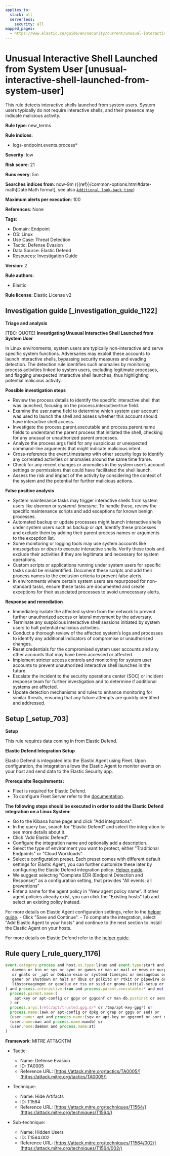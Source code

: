 ```yaml
---
applies_to:
  stack: all
  serverless:
    security: all
mapped_pages:
  - https://www.elastic.co/guide/en/security/current/unusual-interactive-shell-launched-from-system-user.html
---
```


# Unusual Interactive Shell Launched from System User [unusual-interactive-shell-launched-from-system-user]

This rule detects interactive shells launched from system users. System users typically do not require interactive shells, and their presence may indicate malicious activity.

**Rule type**: new_terms

**Rule indices**:

* logs-endpoint.events.process*

**Severity**: low

**Risk score**: 21

**Runs every**: 5m

**Searches indices from**: now-9m ({{ref}}/common-options.html#date-math[Date Math format], see also [`Additional look-back time`](docs-content://solutions/security/detect-and-alert/create-detection-rule.md#rule-schedule))

**Maximum alerts per execution**: 100

**References**: None

**Tags**:

* Domain: Endpoint
* OS: Linux
* Use Case: Threat Detection
* Tactic: Defense Evasion
* Data Source: Elastic Defend
* Resources: Investigation Guide

**Version**: 2

**Rule authors**:

* Elastic

**Rule license**: Elastic License v2

## Investigation guide [_investigation_guide_1122]

**Triage and analysis**

[TBC: QUOTE]
**Investigating Unusual Interactive Shell Launched from System User**

In Linux environments, system users are typically non-interactive and serve specific system functions. Adversaries may exploit these accounts to launch interactive shells, bypassing security measures and evading detection. The detection rule identifies such anomalies by monitoring process activities linked to system users, excluding legitimate processes, and flagging unexpected interactive shell launches, thus highlighting potential malicious activity.

**Possible investigation steps**

* Review the process details to identify the specific interactive shell that was launched, focusing on the process.interactive:true field.
* Examine the user.name field to determine which system user account was used to launch the shell and assess whether this account should have interactive shell access.
* Investigate the process.parent.executable and process.parent.name fields to understand the parent process that initiated the shell, checking for any unusual or unauthorized parent processes.
* Analyze the process.args field for any suspicious or unexpected command-line arguments that might indicate malicious intent.
* Cross-reference the event.timestamp with other security logs to identify any correlated activities or anomalies around the same time frame.
* Check for any recent changes or anomalies in the system user’s account settings or permissions that could have facilitated the shell launch.
* Assess the risk and impact of the activity by considering the context of the system and the potential for further malicious actions.

**False positive analysis**

* System maintenance tasks may trigger interactive shells from system users like *daemon* or *systemd-timesync*. To handle these, review the specific maintenance scripts and add exceptions for known benign processes.
* Automated backup or update processes might launch interactive shells under system users such as *backup* or *apt*. Identify these processes and exclude them by adding their parent process names or arguments to the exception list.
* Some monitoring or logging tools may use system accounts like *messagebus* or *dbus* to execute interactive shells. Verify these tools and exclude their activities if they are legitimate and necessary for system operations.
* Custom scripts or applications running under system users for specific tasks could be misidentified. Document these scripts and add their process names to the exclusion criteria to prevent false alerts.
* In environments where certain system users are repurposed for non-standard tasks, ensure these tasks are documented and create exceptions for their associated processes to avoid unnecessary alerts.

**Response and remediation**

* Immediately isolate the affected system from the network to prevent further unauthorized access or lateral movement by the adversary.
* Terminate any suspicious interactive shell sessions initiated by system users to halt potential malicious activities.
* Conduct a thorough review of the affected system’s logs and processes to identify any additional indicators of compromise or unauthorized changes.
* Reset credentials for the compromised system user accounts and any other accounts that may have been accessed or affected.
* Implement stricter access controls and monitoring for system user accounts to prevent unauthorized interactive shell launches in the future.
* Escalate the incident to the security operations center (SOC) or incident response team for further investigation and to determine if additional systems are affected.
* Update detection mechanisms and rules to enhance monitoring for similar threats, ensuring that any future attempts are quickly identified and addressed.


## Setup [_setup_703]

**Setup**

This rule requires data coming in from Elastic Defend.

**Elastic Defend Integration Setup**

Elastic Defend is integrated into the Elastic Agent using Fleet. Upon configuration, the integration allows the Elastic Agent to monitor events on your host and send data to the Elastic Security app.

**Prerequisite Requirements:**

* Fleet is required for Elastic Defend.
* To configure Fleet Server refer to the [documentation](docs-content://reference/ingestion-tools/fleet/fleet-server.md).

**The following steps should be executed in order to add the Elastic Defend integration on a Linux System:**

* Go to the Kibana home page and click "Add integrations".
* In the query bar, search for "Elastic Defend" and select the integration to see more details about it.
* Click "Add Elastic Defend".
* Configure the integration name and optionally add a description.
* Select the type of environment you want to protect, either "Traditional Endpoints" or "Cloud Workloads".
* Select a configuration preset. Each preset comes with different default settings for Elastic Agent, you can further customize these later by configuring the Elastic Defend integration policy. [Helper guide](docs-content://solutions/security/configure-elastic-defend/configure-an-integration-policy-for-elastic-defend.md).
* We suggest selecting "Complete EDR (Endpoint Detection and Response)" as a configuration setting, that provides "All events; all preventions"
* Enter a name for the agent policy in "New agent policy name". If other agent policies already exist, you can click the "Existing hosts" tab and select an existing policy instead.

For more details on Elastic Agent configuration settings, refer to the [helper guide](docs-content://reference/ingestion-tools/fleet/agent-policy.md). - Click "Save and Continue". - To complete the integration, select "Add Elastic Agent to your hosts" and continue to the next section to install the Elastic Agent on your hosts.

For more details on Elastic Defend refer to the [helper guide](docs-content://solutions/security/configure-elastic-defend/install-elastic-defend.md).


## Rule query [_rule_query_1176]

```js
event.category:process and host.os.type:linux and event.type:start and event.action:exec and user.name:(
   daemon or bin or sys or sync or games or man or mail or news or uucp or proxy or backup or list or irc
   or gnats or _apt or Debian-exim or systemd-timesync or messagebus or uuidd or _chrony or sshd or
   gamer or shutdown or halt or dbus or polkitd or rtkit or pipewire or tcpdump or clevis or
   libstoreagemgmt or geoclue or tss or sssd or gnome-initial-setup or pesign or dnsmasq or chrony
) and process.interactive:true and process.parent.executable:* and not (
  process.parent.name:(
    apt-key or apt-config or gpgv or gpgconf or man-db.postinst or sendmail or rpm or nullmailer-inject
  ) or
  process.args:(/etc/apt/trusted.gpg.d/* or /tmp/apt-key-gpg*) or
  process.name:(awk or apt-config or dpkg or grep or gpgv or sed) or
  (user.name:_apt and process.name:(sqv or apt-key or gpgconf or sort or mktemp or find or cmp or gpg-connect-agent)) or
  (user.name:man and process.name:mandb) or
  (user.name:daemon and process.name:at)
)
```

**Framework**: MITRE ATT&CKTM

* Tactic:

    * Name: Defense Evasion
    * ID: TA0005
    * Reference URL: [https://attack.mitre.org/tactics/TA0005/](https://attack.mitre.org/tactics/TA0005/)

* Technique:

    * Name: Hide Artifacts
    * ID: T1564
    * Reference URL: [https://attack.mitre.org/techniques/T1564/](https://attack.mitre.org/techniques/T1564/)

* Sub-technique:

    * Name: Hidden Users
    * ID: T1564.002
    * Reference URL: [https://attack.mitre.org/techniques/T1564/002/](https://attack.mitre.org/techniques/T1564/002/)



